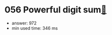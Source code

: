 056 Powerful digit sum[:link:](http://projecteuler.net/problem=56)  
========================

- answer: 972 
- min used time: 346 ms

